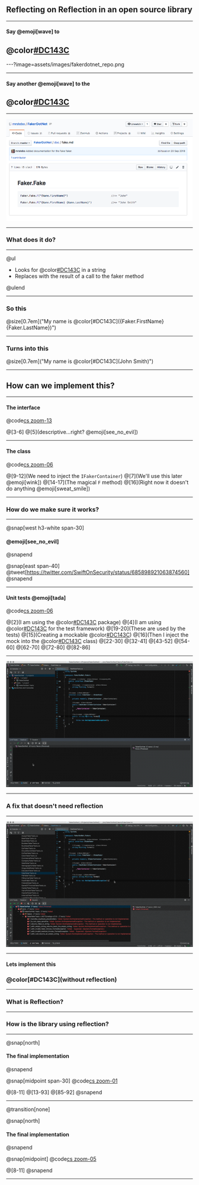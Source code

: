## Reflecting on Reflection in an open source library

---

#### Say @emoji[wave] to
## @color[#DC143C](FakerDotNet)

---?image=assets/images/fakerdotnet_repo.png

---

#### Say another @emoji[wave] to the
## @color[#DC143C](`FakeFaker`)

---

![FakeFaker](assets/images/fake_faker_documentation.png)

---

### What does it do?

---

@ul

- Looks for @color[#DC143C](**{FakerName.Method}**) in a string
- Replaces with the result of a call to the faker method

@ulend

---

### So this

@size[0.7em]("My name is @color[#DC143C]({Faker.FirstName} {Faker.LastName})")

---

### Turns into this

@size[0.7em]("My name is @color[#DC143C](John Smith)")

---

## How can we implement this?

---

#### The interface

@code[cs zoom-13](assets/code/baseplate/interface.cs)

@[3-6]
@[5](descriptive...right? @emoji[see_no_evil])

---

#### The class

@code[cs zoom-06](assets/code/baseplate/class.cs)

@[9-12](We need to inject the `IFakerContainer`)
@[7](We'll use this later @emoji[wink])
@[14-17](The magical `F` method)
@[16](Right now it doesn't do anything @emoji[sweat_smile])

---

### How do we make sure it works?

---

@snap[west h3-white span-30]
#### @emoji[see_no_evil]
@snapend

@snap[east span-40]
@tweet[https://twitter.com/SwiftOnSecurity/status/685898921063874560]
@snapend

---

#### Unit tests @emoji[tada]

@code[cs zoom-06](assets/code/tests/FakeFakerTests.cs)

@[2](I am using the @color[#DC143C](**FakeItEasy**) package)
@[4](I am using @color[#DC143C](**NUnit**) for the test framework)
@[19-20](These are used by the tests)
@[15](Creating a mockable @color[#DC143C](`IFakerContainer`))
@[16](Then I inject the mock into the @color[#DC143C](`FakeFaker`) class)
@[22-30]
@[32-41]
@[43-52]
@[54-60]
@[62-70]
@[72-80]
@[82-86]

---

![Running the tests](assets/images/fakerdotnet-failing-tests.gif)

---

### A fix that doesn't need reflection

---

![Fixing null and empty strings](assets/images/fakerdotnet-empty-string-test-passing.gif)

---

#### Lets implement this
### @color[#DC143C](without reflection)

---

### What is Reflection?

---

### How is the library using reflection?

---

@snap[north]
#### The final implementation
@snapend

@snap[midpoint span-30]
@code[cs zoom-01](assets/code/reflection/FakeFaker.cs)

@[8-11]
@[13-93]
@[85-92]
@snapend

---
@transition[none]

@snap[north]
#### The final implementation
@snapend

@snap[midpoint]
@code[cs zoom-05](assets/code/reflection/FakeFaker.cs)

@[8-11]
@snapend

---
